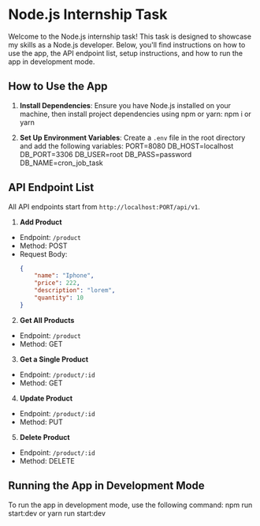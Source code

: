 # Node.js Internship Task

Welcome to the Node.js internship task! This task is designed to showcase my skills as a Node.js developer. Below, you'll find instructions on how to use the app, the API endpoint list, setup instructions, and how to run the app in development mode.

## How to Use the App

1. **Install Dependencies**: Ensure you have Node.js installed on your machine, then install project dependencies using npm or yarn: npm i or yarn

2. **Set Up Environment Variables**: Create a `.env` file in the root directory and add the following variables:
   PORT=8080
   DB_HOST=localhost
   DB_PORT=3306
   DB_USER=root
   DB_PASS=password
   DB_NAME=cron_job_task

## API Endpoint List

All API endpoints start from `http://localhost:PORT/api/v1`.

1. **Add Product**

-   Endpoint: `/product`
-   Method: POST
-   Request Body:
    ```json
    {
        "name": "Iphone",
        "price": 222,
        "description": "lorem",
        "quantity": 10
    }
    ```

2. **Get All Products**

-   Endpoint: `/product`
-   Method: GET

3. **Get a Single Product**

-   Endpoint: `/product/:id`
-   Method: GET

4. **Update Product**

-   Endpoint: `/product/:id`
-   Method: PUT

5. **Delete Product**

-   Endpoint: `/product/:id`
-   Method: DELETE

## Running the App in Development Mode

To run the app in development mode, use the following command:
npm run start:dev
or
yarn run start:dev

